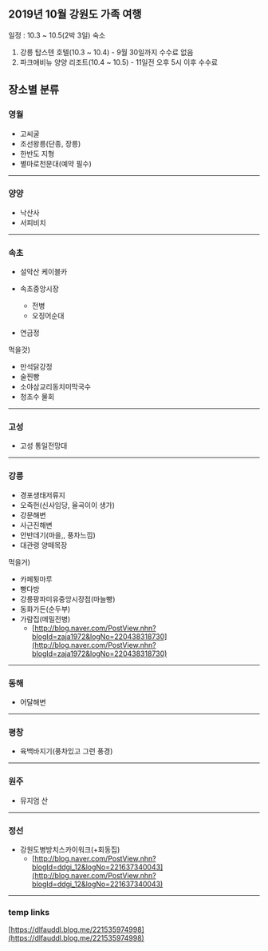 ## 2019년 10월 강원도 가족 여행
일정 : 10.3 ~ 10.5(2박 3일)
숙소
1. 강릉 탑스텐 호텔(10.3 ~ 10.4) - 9월 30일까지 수수료 없음
2. 파크애비뉴 양양 리조트(10.4 ~ 10.5) - 11일전 오후 5시 이후 수수료


## 장소별 분류

### 영월
- 고씨굴
- 조선왕릉(단종, 장릉)
- 한반도 지형
- 별마로천문대(예약 필수)
---
### 양양
- 낙산사
- 서피비치
---
### 속초
- 설악산 케이블카
- 속초중앙시장
	- 전병
	- 오징어순대

- 연금정

먹을것)
- 만석닭강정
- 술찐빵
- 소야삼교리동치미막국수
- 청초수 물회
---
### 고성
- 고성 통일전망대
---
### 강릉
- 경포생태저류지
- 오죽헌(신사임당, 율곡이이 생가)
- 강문해변
- 사근진해변
- 안반데기(마을,, 풍차느낌)
- 대관령 양떼목장

먹을거)
- 카페툇마루
- 빵다방
- 강릉팡파미유중앙시장점(마늘빵)
- 동화가든(순두부)
- 가람집(메밀전병)
	- [http://blog.naver.com/PostView.nhn?blogId=zaja1972&logNo=220438318730](http://blog.naver.com/PostView.nhn?blogId=zaja1972&logNo=220438318730)
---
### 동해
- 어달해변
---
### 평창
- 육백바지기(풍차있고 그런 풍경)
---
### 원주
- 뮤지엄 산
---
### 정선
- 강원도병방치스카이워크(+회동집)
	- [http://blog.naver.com/PostView.nhn?blogId=ddgi_12&logNo=221637340043](http://blog.naver.com/PostView.nhn?blogId=ddgi_12&logNo=221637340043)
---
### temp links
[https://dlfauddl.blog.me/221535974998](https://dlfauddl.blog.me/221535974998)

<!--stackedit_data:
eyJoaXN0b3J5IjpbMTY0MDkyNjI2MF19
-->